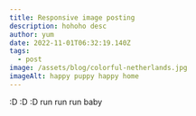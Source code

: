 ```yaml
---
title: Responsive image posting
description: hohoho desc
author: yum
date: 2022-11-01T06:32:19.140Z
tags:
  - post
image: /assets/blog/colorful-netherlands.jpg
imageAlt: happy puppy happy home
---
```

:﻿D :D :D run run run baby